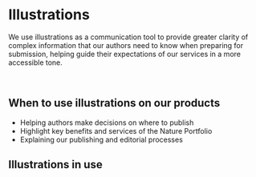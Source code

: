 # Illustrations

We use illustrations as a communication tool to provide greater clarity of complex information that our authors need to know when preparing for submission, helping guide their expectations of our services in a more accessible tone.

 <br />

## When to use illustrations on our products
* Helping authors make decisions on where to publish
* Highlight key benefits and services of the Nature Portfolio
* Explaining our publishing and editorial processes

## Illustrations in use
<figure>
<picture>
<source type="image/svg" srcset="/images/springernature/illustration-404.svg">
<img src="/images/springernature/illustration-404.svg" alt=""/>	
</picture>
</figure>

 <br />

<figure>
<picture>
<source type="image/svg" srcset="/images/springernature/illustration-Maintenence.svg">
<img src="/images/springernature/illustration-Maintenence.svg" alt=""/>	
</picture>
</figure>

 <br />

<figure>
<picture>
<source type="image/svg" srcset="/images/springernature/illustration-collab.svg">
<img src="/images/springernature/illustration-collab.svg" alt=""/>	
</picture>
</figure>
